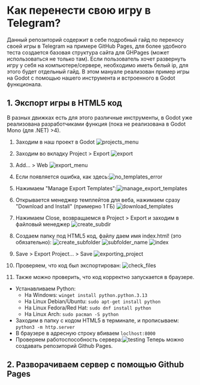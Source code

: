 # Как перенести свою игру в Telegram?
Данный репозиторий содержит в себе подробный гайд по переносу своей игры в Telegram на примере GitHub Pages, для более удобного теста создается базовая структура сайта для GHPages (может использоваться не только там). Если пользователь хочет развернуть игру у себя на компьютере/сервере, необходимо иметь белый ip, для этого будет отдельный гайд.
В этом мануале реализован пример игры на Godot с помощью нашего инструмента и встроенного в Godot функционала.
## 1. Экспорт игры в HTML5 код
В разных движках есть для этого различные инструменты, в Godot уже реализована разработчиками функция (пока не реализована в Godot Mono (для .NET) >4).
1. Заходим в наш проект в Godot ![projects_menu](images/projects_menu.png "projects_menu")
2. Заходим во вкладку Project > Export ![export](images/export.png "export")
3. Add... > Web ![export_menu](images/export_menu.png "export_menu")
4. Если появляется ошибка, как здесь:![no_templates_error](images/no_templates_error.png "no_templates_error")
5. Нажимаем "Manage Export Templates":![manage_export_templates](images/manage_export_templates.png "manage_export_templates")
6. Открывается менеджер темплейтов для веба, нажимаем сразу "Download and Install" (примерно 1 ГБ) ![download_templates](images/download_templates.png "download_templates")
7. Нажимаем Close, возвращаемся в Project > Export и заходим в файловый менеджер  ![create_subdir](images/create_subdir.png "create_subdir")
8. Создаем папку под HTML5 код, файлу даем имя index.html! (это обязательно): ![create_subfolder](images/create_subfolder.png "Create subfolder") ![subfolder_name](images/subfolder_name.png "Subfolder") ![index](images/index.png "Index.html")

9. Save > Export Project... > Save ![exporting_project](images/exporting_project.png "Экспорт проекта")
10. Проверяем, что код был экспортирован: ![check_files](images/check_files.png "Проверка файлов")
11.  Также можно проверить, что код корректно запускается в браузере.
-  Устанавливаем Python: 
	- На Windows: 
		```winget install python.python.3.13```
	- На Linux Debian/Ubuntu: 
		```sudo apt-get install python```
	- На Linux Fedora/Red Hat: 
		```sudo dnf install python```
	- На Linux Arch: 
		```sudo pacman -S python```
-  Заходим в папку с кодом HTML5 в терминале, и прописываем:
  	```python3 -m http.server```
-  В браузере в адресную строку вбиваем ```loclhost:8000```
-  Проверяем работоспособность сервера:![testing](images/testing.png "Тестируем")
Теперь можно создавать репозиторий Github Pages.
## 2. Разворачиваем сервер с помощью Github Pages
